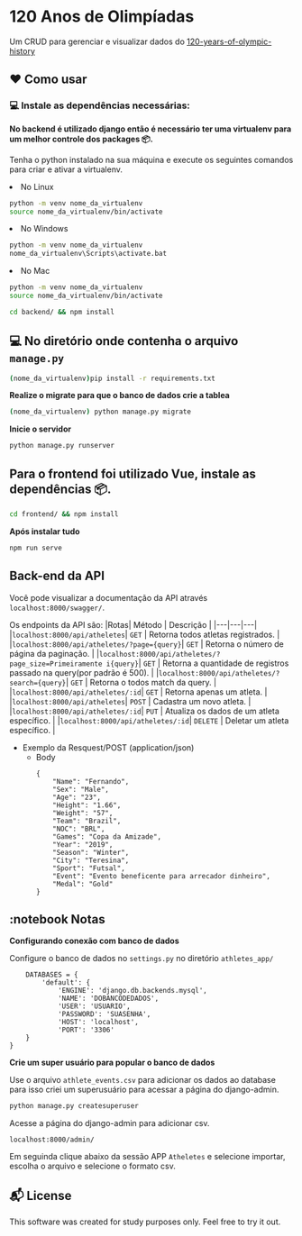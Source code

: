 # 120 Anos de Olimpíadas    

Um CRUD para gerenciar e visualizar dados do [120-years-of-olympic-history](https://www.kaggle.com/heesoo37/120-years-of-olympic-history-athletes-and-results) 

## :heart: Como usar
### :computer: Instale as dependências necessárias:

**No backend é utilizado django então é necessário ter uma virtualenv para um melhor controle dos packages 📦.**

Tenha o python instalado na sua máquina e execute os seguintes comandos para criar e ativar a virtualenv.

<li>No Linux

   ```sh
   python -m venv nome_da_virtualenv
   source nome_da_virtualenv/bin/activate
   ```

</li>

<li>No Windows

   ```sh
   python -m venv nome_da_virtualenv
   nome_da_virtualenv\Scripts\activate.bat
   ```

</li>

<li>No Mac
   
   ```sh
   python -m venv nome_da_virtualenv
   source nome_da_virtualenv/bin/activate
   ```

</li>

```sh
cd backend/ && npm install
```

## :computer: No diretório onde contenha o arquivo `manage.py`

```sh
(nome_da_virtualenv)pip install -r requirements.txt
```

**Realize o migrate para que o banco de dados crie a tablea**

```sh
(nome_da_virtualenv) python manage.py migrate
```
**Inicie o servidor**

```sh
python manage.py runserver 
```
## Para o frontend foi utilizado Vue, instale as dependências 📦.

```sh
cd frontend/ && npm install
```

**Após instalar tudo**

```sh
npm run serve
```
## Back-end da API

Você pode visualizar a documentação da API através `localhost:8000/swagger/`.

Os endpoints da API são:
|Rotas| Método | Descrição |
|---|---|---|
|`localhost:8000/api/atheletes`| `GET` | Retorna todos atletas registrados. |
|`localhost:8000/api/atheletes/?page={query}`| `GET` | Retorna o número de página da paginação. |
|`localhost:8000/api/atheletes/?page_size=Primeiramente i{query}`| `GET` | Retorna a quantidade de registros passado na query(por padrão é 500). |
|`localhost:8000/api/atheletes/?search={query}`| `GET` | Retorna o todos match da query. |
|`localhost:8000/api/atheletes/:id`| `GET` | Retorna apenas um atleta. |
|`localhost:8000/api/atheletes`| `POST` | Cadastra um novo atleta. |
|`localhost:8000/api/atheletes/:id`| `PUT` | Atualiza os dados de um atleta específico. |
|`localhost:8000/api/atheletes/:id`| `DELETE` | Deletar um atleta específico. |

+ Exemplo da Resquest/POST (application/json)
    + Body 
        ```text
        {
            "Name": "Fernando",
            "Sex": "Male",
            "Age": "23",
            "Height": "1.66",
            "Weight": "57",
            "Team": "Brazil",
            "NOC": "BRL",
            "Games": "Copa da Amizade",
            "Year": "2019",
            "Season": "Winter",
            "City": "Teresina",
            "Sport": "Futsal",
            "Event": "Evento beneficente para arrecador dinheiro",
            "Medal": "Gold"
        }
        ```

## :notebook Notas
**Configurando conexão com banco de dados**

Configure o banco de dados no `settings.py` no diretório `athletes_app/`

```text
    DATABASES = {
        'default': {
            'ENGINE': 'django.db.backends.mysql',
            'NAME': 'DOBANCODEDADOS',
            'USER': 'USUARIO',
            'PASSWORD': 'SUASENHA',
            'HOST': 'localhost',
            'PORT': '3306'
    }
}
```

**Crie um super usuário para popular o banco de dados**

Use o arquivo `athlete_events.csv` para adicionar os dados ao database para isso criei um superusuário para acessar a página do django-admin.


```sh
python manage.py createsuperuser
```

Acesse a página do django-admin para adicionar csv.
```text
localhost:8000/admin/
```
Em seguinda clique abaixo da sessão APP `Atheletes` e selecione importar, escolha o arquivo e selecione o formato csv.
## :mailbox_with_mail: License

This software was created for study purposes only. Feel free to try it out.
